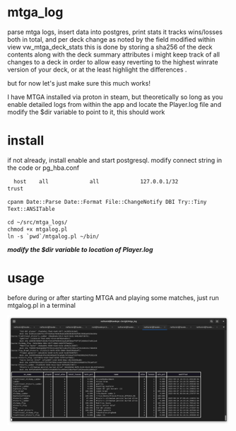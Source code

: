 # mtga_log
parse mtga logs, insert data into postgres, print stats
it tracks wins/losses both in total, and per deck change as noted by the field modified within view vw_mtga_deck_stats
this is done by storing a sha256 of the deck contents along with the deck summary attributes
i might keep track of all changes to a deck in order to allow easy reverting to the highest winrate version of your deck,
 or at the least highlight the differences .

but for now let's just make sure this much works!


I have MTGA installed via proton in steam, but theoretically so long as you enable detailed logs from within the app
and locate the Player.log file and modify the $dir variable to point to it, this should work

# install

  if not already, install enable and start postgresql.
  modify connect string in the code or pg_hba.conf
```...
  host    all             all             127.0.0.1/32            trust
```

```
cpanm Date::Parse Date::Format File::ChangeNotify DBI Try::Tiny Text::ANSITable
```

```
cd ~/src/mtga_logs/
chmod +x mtgalog.pl
ln -s `pwd`/mtgalog.pl ~/bin/
```

  ****modify* the $dir variable to location of Player.log***

# usage
 
  before during or after starting MTGA and playing some matches, just run mtgalog.pl in a terminal

![Screenshot](screenshot.png "Screenshot")

